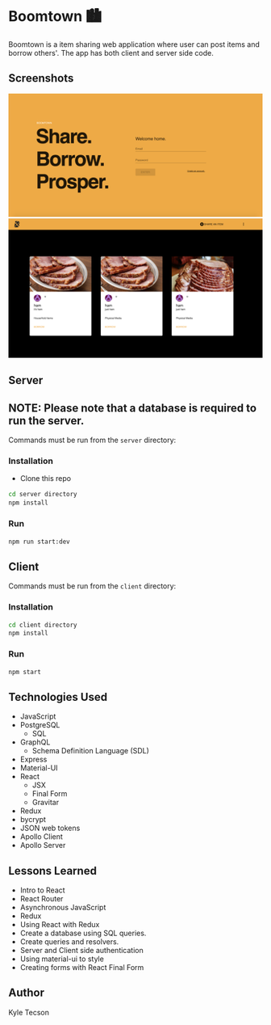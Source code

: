 # Boomtown 🏙

Boomtown is a item sharing web application where user can post items and borrow others'. The app has both client and server side code.

## Screenshots

<img src='./screenshots/login.png'>

<img src ='./screenshots/home.png'>

## Server

## NOTE: Please note that a database is required to run the server.

Commands must be run from the `server` directory:

### Installation

- Clone this repo

```bash
cd server directory
npm install
```

### Run

```bash
npm run start:dev
```

## Client

Commands must be run from the `client` directory:

### Installation

```bash
cd client directory
npm install
```

### Run

```bash
npm start
```

## Technologies Used

- JavaScript
- PostgreSQL
  - SQL
- GraphQL
  - Schema Definition Language (SDL)
- Express
- Material-UI
- React
  - JSX
  - Final Form
  - Gravitar
- Redux
- bycrypt
- JSON web tokens
- Apollo Client
- Apollo Server

## Lessons Learned

- Intro to React
- React Router
- Asynchronous JavaScript
- Redux
- Using React with Redux
- Create a database using SQL queries.
- Create queries and resolvers.
- Server and Client side authentication
- Using material-ui to style
- Creating forms with React Final Form

## Author

Kyle Tecson
